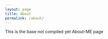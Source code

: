 ```yaml
---
layout: page
title: About
permalink: /about/
---
```


This is the base not compiled yet About-ME page

